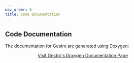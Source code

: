 ```yaml
---
nav_order: 8
title: Code Documentation
---
```


## Code Documentation

The documentation for Gestro are generated using Doxygen:

<div align="center">
  <a href="" class="btn">Visit Gestro's Doxygen Documentation Page</a>
</div>

